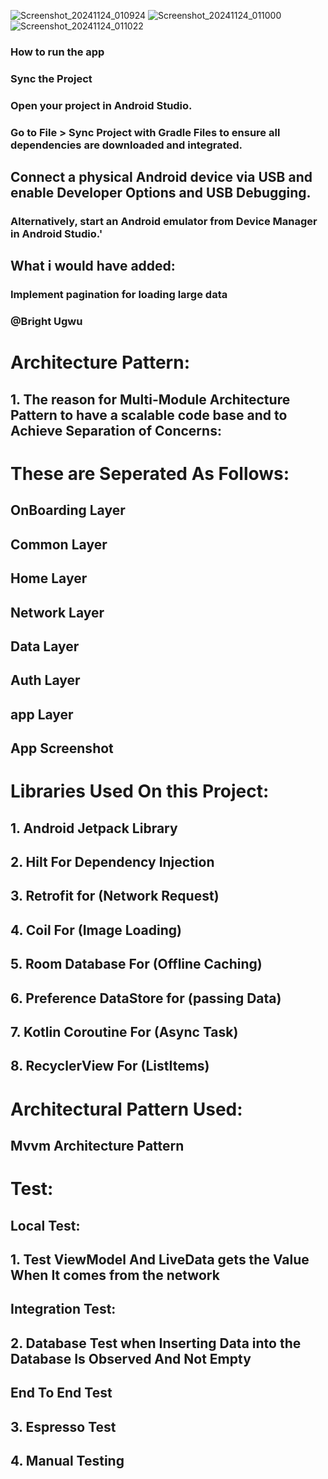 ![Screenshot_20241124_010924](https://github.com/user-attachments/assets/4496675c-cb17-45ec-a205-a58ad2f31986)
![Screenshot_20241124_011000](https://github.com/user-attachments/assets/88ff7024-6f14-4b19-b1fc-bc1bf140fb86)
![Screenshot_20241124_011022](https://github.com/user-attachments/assets/88be084f-093a-431b-a766-b5231d4d4a79)

### How to run the app

### Sync the Project
   ### Open your project in Android Studio.
   ### Go to File > Sync Project with Gradle Files to ensure all dependencies are downloaded and integrated.
## Connect a physical Android device via USB and enable Developer Options and USB Debugging.
### Alternatively, start an Android emulator from Device Manager in Android Studio.'


## What i would have added:
 ### Implement pagination for loading large data


### @Bright Ugwu 
# Architecture Pattern:
## 1. The reason for Multi-Module Architecture Pattern to  have a scalable code base and to Achieve Separation of Concerns:



# These are Seperated As Follows: 
## OnBoarding Layer
## Common Layer
## Home Layer
## Network Layer
## Data Layer
## Auth Layer
## app Layer

## App Screenshot

# Libraries Used On this Project:

## 1. Android Jetpack Library

## 2. Hilt For Dependency Injection

## 3. Retrofit for (Network Request)

## 4. Coil For (Image Loading)

## 5. Room Database For (Offline Caching)

## 6. Preference DataStore for (passing Data)

## 7. Kotlin Coroutine For (Async Task)

## 8. RecyclerView For (ListItems)


# Architectural Pattern Used:
## Mvvm Architecture Pattern

# Test:

## Local Test:
## 1. Test ViewModel And LiveData gets the Value When It comes from the network

## Integration Test:
## 2. Database Test when Inserting Data into the Database Is Observed And Not Empty

## End To End Test
## 3. Espresso Test
## 4. Manual Testing






